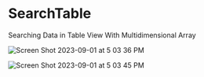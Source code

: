# SearchTable
Searching Data in Table View With Multidimensional Array

![Screen Shot 2023-09-01 at 5 03 36 PM](https://github.com/HengSokun/SearchTable/assets/121850563/042a473e-f9c1-4ebd-86dc-ac3951d1597b)

![Screen Shot 2023-09-01 at 5 03 45 PM](https://github.com/HengSokun/SearchTable/assets/121850563/1d73c597-51c7-4519-9916-16359e6a70e9)
